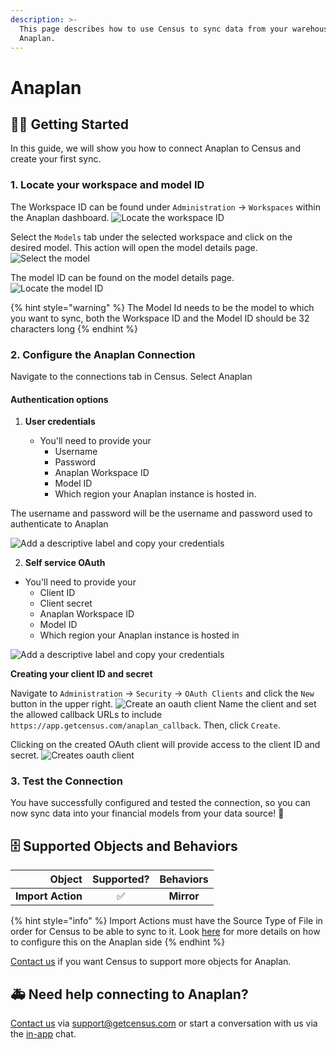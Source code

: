 ```yaml
---
description: >-
  This page describes how to use Census to sync data from your warehouse to
  Anaplan.
---
```


# Anaplan

## 🏃‍♀️ Getting Started

In this guide, we will show you how to connect Anaplan to Census and create your first sync.

### 1. Locate your workspace and model ID

The Workspace ID can be found under `Administration` -> `Workspaces` within the Anaplan dashboard.
![Locate the workspace ID](<../.gitbook/assets/AnaplanWorkspaceID.png>)

Select the `Models` tab under the selected workspace and click on the desired model. This action will open the model details page.
![Select the model](<../.gitbook/assets/AnaplanModels.png>)

The model ID can be found on the model details page.
![Locate the model ID](<../.gitbook/assets/AnaplanModelID.png>)

{% hint style="warning" %}
The Model Id needs to be the model to which you want to sync, both the Workspace ID and the Model ID should be 32 characters long
{% endhint %}

### 2. Configure the Anaplan Connection

Navigate to the connections tab in Census. Select Anaplan

#### Authentication options

1. **User credentials**

   - You'll need to provide your 
     - Username 
     - Password
     - Anaplan Workspace ID
     - Model ID
     - Which region your Anaplan instance is hosted in.

The username and password will be the username and password used to authenticate to Anaplan

![Add a descriptive label and copy your credentials](<../.gitbook/assets/AnaplanUserCreds.png>)

2. **Self service OAuth**
  - You'll need to provide your
    - Client ID
    - Client secret
    - Anaplan Workspace ID
    - Model ID
    - Which region your Anaplan instance is hosted in

  ![Add a descriptive label and copy your credentials](<../.gitbook/assets/AnaplanSelfServiceOauth.png>)

  **Creating your client ID and secret**

  Navigate to `Administration` -> `Security` -> `OAuth Clients` and click the `New` button in the upper right.
  ![Create an oauth client](<../.gitbook/assets/AnaplanOauthClient.png>)
  Name the client and set the allowed callback URLs to include `https://app.getcensus.com/anaplan_callback`. Then, click `Create`.

  Clicking on the created OAuth client will provide access to the client ID and secret.
  ![Creates oauth client](<../.gitbook/assets/AnaplanOauthClientIDandSecret.png>)


### 3. Test the Connection

You have successfully configured and tested the connection, so you can now sync data into your financial models from your data source! :tada:

## 🗄️ Supported Objects and Behaviors

|        **Object** | **Supported?** | **Behaviors** |
| ----------------: | :------------: | :-----------: |
| **Import Action** |        ✅       | **Mirror**    |

{% hint style="info" %}
Import Actions must have the Source Type of File in order for Census to be able to sync to it. Look [here](https://help.anaplan.com/f19cdb3d-385a-4a27-aaa8-7422b240e8bc-Get-started-with-imports) for more details on how to configure this on the Anaplan side
{% endhint %}

[Contact us](mailto:support@getcensus.com) if you want Census to support more objects for Anaplan.

## 🚑 Need help connecting to Anaplan?

[Contact us](mailto:support@getcensus.com) via support@getcensus.com or start a conversation with us via the [in-app](https://app.getcensus.com) chat.
